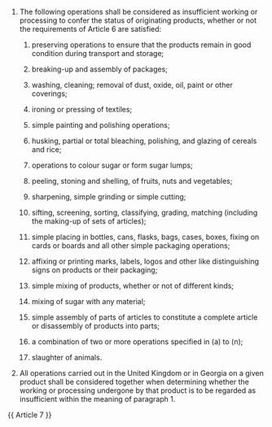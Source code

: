 1. The following operations shall be considered as insufficient working or processing to confer the status of originating products, whether or not the requirements of Article 6 are satisfied:

   1. preserving operations to ensure that the products remain in good condition during transport and storage;

   2. breaking-up and assembly of packages;

   3. washing, cleaning; removal of dust, oxide, oil, paint or other coverings;

   4. ironing or pressing of textiles;

   5. simple painting and polishing operations;

   6. husking, partial or total bleaching, polishing, and glazing of cereals and rice;

   7. operations to colour sugar or form sugar lumps;

   8. peeling, stoning and shelling, of fruits, nuts and vegetables;

   9. sharpening, simple grinding or simple cutting;

   10. sifting, screening, sorting, classifying, grading, matching (including the making-up of sets of articles);

   11. simple placing in bottles, cans, flasks, bags, cases, boxes, fixing on cards or boards and all other simple packaging operations;

   12. affixing or printing marks, labels, logos and other like distinguishing signs on products or their packaging;

   13. simple mixing of products, whether or not of different kinds;

   14. mixing of sugar with any material; 

   15. simple assembly of parts of articles to constitute a complete article or disassembly of products into parts;

   16. a combination of two or more operations specified in (a) to (n);

   17. slaughter of animals.

2. All operations carried out in the United Kingdom or in Georgia on a given product shall be considered together when determining whether the working or processing undergone by that product is to be regarded as insufficient within the meaning of paragraph 1.

{{ Article 7 }}
